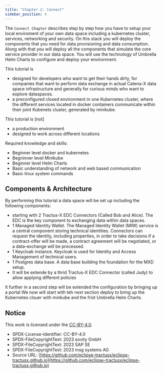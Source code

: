 ```yaml
---
title: "Chapter 2: Connect"
sidebar_position: 4
---
```


The `Connect Chapter` describes step by step how you have to setup your local enviroment of your own data space including a kubernetes cluster, services, networking and security. On this stack you will deploy the components that you need for data provisioning and data consumption. Along with that you will deploy all the components that simulate the core service provider in our data space. You will use the technology of Umbrella Helm Charts to configure and deploy your environment.

This tutorial is

- designed for developers who want to get their hands dirty, for companies that want to perform data exchange in actual Catena-X data space infrastructure and generally for curious minds who want to explore dataspaces.
- a preconfigured closed environment in one Kubernetes cluster, where the different services located in docker containers communicate within their joint Kubenets cluster, generated by minikube.

This tutorial is [not]

- a production environment
- designed to work across different locations

Required knowledge and skills:

- Beginner level docker and kubernetes
- Begninner level Minikube
- Beginner level Helm Charts
- Basic understanding of network and web based communication
- Basic linux system commands

## Components & Architecture

By performing this tutorial a data space will be set up including the following components:

- starting with 2 Tractus-X EDC Connectors (Called Bob and Alice). The EDC is the key component to exchanging data within data spaces.
- 1 Managed Identity Wallet. The Managed Identity Wallet (MIW) service is a central component storing technical identities. Connectors can request the identity, including properties, in order to take decisions if a contract-offer will be made, a contract agreement will be negotiated, or a data-exchange will be processed.
- 1 Keycloak instance. Keycloak is used for Identity and Access Management of technical users.
- 1 Postgres data base. A data base building the foundation for the MXD setup.
- It will be extende by a thrid Tractus-X EDC Connector (called Judy) to allow applying different policies

It further in a second step will be extended the configuration by bringing up a portal We now will start with teh next section deploy to bring up the Kubernetes clsuer with minkube and the frist Umbrella Helm Charts.

## Notice

This work is licensed under the [CC-BY-4.0](https://creativecommons.org/licenses/by/4.0/legalcode).

- SPDX-License-Identifier: CC-BY-4.0
- SPDX-FileCopyrightText: 2023 sovity GmbH
- SPDX-FileCopyrightText: 2023 SAP SE
- SPDX-FileCopyrightText: 2023 msg systems AG
- Source URL: [https://github.com/eclipse-tractusx/eclipse-tractusx.github.io](https://github.com/eclipse-tractusx/eclipse-tractusx.github.io)

